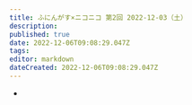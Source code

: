 ```yaml
---
title: ふにんがす×ニコニコ 第2回 2022-12-03（土）
description: 
published: true
date: 2022-12-06T09:08:29.047Z
tags: 
editor: markdown
dateCreated: 2022-12-06T09:08:29.047Z
---
```


-